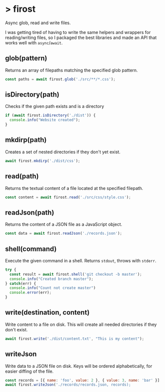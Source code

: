 # > firost

Async glob, read and write files.

I was getting tired of having to write the same helpers and wrappers for
reading/writing files, so I packaged the best libraries and made an API that
works well with `async`/`await`.


## glob(pattern)

Returns an array of filepaths matching the specified glob pattern.

```js
const paths = await firost.glob('./src/**/*.css');
```

## isDirectory(path)

Checks if the given path exists and is a directory

```js
if (await firost.isDirectory('./dist')) {
  console.info("Website created");
}
```

## mkdirp(path)

Creates a set of nested directories if they don't yet exist.

```js
await firost.mkdirp('./dist/css');
```

## read(path)

Returns the textual content of a file located at the specified filepath.

```js
const content = await firost.read('./src/css/style.css');
```

## readJson(path)

Returns the content of a JSON file as a JavaScript object.

```js
const data = await firost.readJson('./records.json');
```

## shell(command)

Execute the given command in a shell. Returns `stdout`, throws with `stderr`.

```js
try {
  const result = await firost.shell('git checkout -b master');
  console.info("Created branch master");
} catch(err) {
  console.info("Count not create master")
  console.error(err);
}
```

## write(destination, content)

Write content to a file on disk. This will create all needed directories if they
don't exist.

```js
await firost.write('./dist/content.txt', "This is my content");
```

## writeJson

Write data to a JSON file on disk. Keys will be ordered alphabetically, for
easier diffing of the file.

```js
const records = [{ name: 'foo', value: 2 }, { value: 3, name: 'bar' }];
await firost.writeJson('./records/records.json, records);
```

